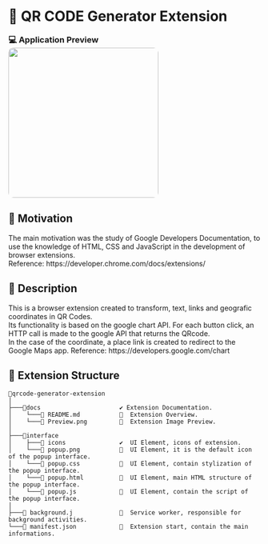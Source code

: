 <h1 align = "justify">🚦 QR CODE Generator Extension</h1>

<div style="margin: 10px 0 2px 0" class="preview-container">
  <h3 style="margin: 0px">💻 Application Preview</h3>
  <img style="height:300px; border-radius: 10px;" src=""></img>
</div>

## 📜 Motivation
<span style="margin-botton: 5px">
 The main motivation was the study of Google Developers Documentation, to use the knowledge of HTML, CSS and JavaScript in the development of browser extensions.
 <br>
 Reference: https://developer.chrome.com/docs/extensions/
</span>

## 🎯 Description
<span style="margin-botton: 5px">
  This is a browser extension created to transform, text, links and geografic coordinates in QR Codes.
  <br>
  Its functionality is based on the google chart API. For each button click, an HTTP call is made to the google API that returns the QRcode.
  <br>
  In the case of the coordinate, a place link is created to redirect to the Google Maps app.
  Reference: https://developers.google.com/chart
</span>


## 🔩 Extension Structure

  ```
📂qrcode-generator-extension
│
├───📁docs                      ✔️ Extension Documentation.
│    └───📄 README.md           🔸  Extension Overview. 
│    └───📄 Preview.png         🔸  Extension Image Preview.
│       
├───📁interface   
│    ├───📁 icons               ✔️  UI Element, icons of extension.   
│    └───📄 popup.png           🔸  UI Element, it is the default icon of the popup interface. 
│    └───📄 popup.css           🔸  UI Element, contain stylization of the popup interface.   
│    └───📄 popup.html          🔸  UI Element, main HTML structure of the popup interface. 
│    └───📄 popup.js            🔸  UI Element, contain the script of the popup interface. 
│
├───📄 background.j             🔸  Service worker, responsible for background activities.
└───📄 manifest.json            🔸  Extension start, contain the main informations.